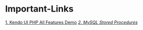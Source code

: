 # Important-Links

[1. Kendo UI PHP All Features Demo](http://demos.telerik.com/php-ui/)
*[2. MySQL Stored Procedures](http://www.mysqltutorial.org/mysql-stored-procedure-tutorial.aspx)*